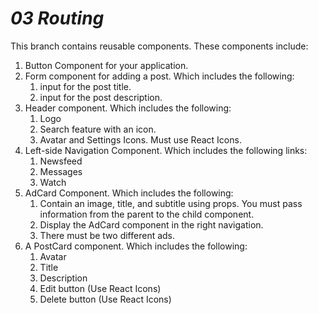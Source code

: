 
# ***03 Routing***

This branch contains reusable components. These components include:

1. Button Component for your application.
2. Form component for adding a post. Which includes the following:
    1. input for the post title.
    2. input for the post description.
3. Header component. Which includes the following:
    1. Logo
    2. Search feature with an icon.
    3. Avatar and Settings Icons. Must use React Icons.
4. Left-side Navigation Component. Which includes the following links:
    1. Newsfeed
    2. Messages
    3. Watch
5. AdCard Component. Which includes the following:
    1. Contain an image, title, and subtitle using props. You must pass information from the parent to the child component.
    2. Display the AdCard component in the right navigation.
    3. There must be two different ads.  
6. A PostCard component. Which includes the following:
    1. Avatar
    2. Title
    3. Description
    4. Edit button (Use React Icons)
    5. Delete button (Use React Icons)
